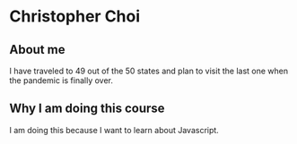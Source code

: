 # Christopher Choi

## About me

I have traveled to 49 out of the 50 states and plan to visit the last one when the pandemic is finally over.

## Why I am doing this course

I am doing this because I want to learn about Javascript.
